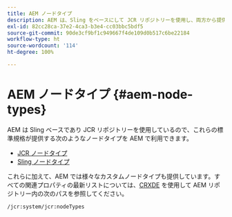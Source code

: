 ```yaml
---
title: AEM ノードタイプ
description: AEM は、Sling をベースにして JCR リポジトリーを使用し、両方から提供されるノードタイプを使用しますが、様々な独自ノードタイプも提供しています。
exl-id: 82cc28ca-37e2-4ca3-b3e4-cc03bbc5bdf5
source-git-commit: 90de3cf9bf1c949667f4de109d0b517c6be22184
workflow-type: ht
source-wordcount: '114'
ht-degree: 100%

---
```


# AEM ノードタイプ {#aem-node-types}

AEM は Sling ベースであり JCR リポジトリーを使用しているので、これらの標準規格が提供する次のようなノードタイプを AEM で利用できます。

* [JCR ノードタイプ](https://docs.adobe.com/content/docs/en/spec/jcr/2.0/3_Repository_Model.html#3.1.7-Node-Types)
* [Sling ノードタイプ](https://cwiki.apache.org/confluence/display/SLING/Sling+Node+Types)

これらに加えて、AEM では様々なカスタムノードタイプも提供しています。すべての関連プロパティの最新リストについては、[CRXDE](/help/implementing/developing/tools/crxde.md) を使用して AEM リポジトリー内の次のパスを参照してください。

`/jcr:system/jcr:nodeTypes`
